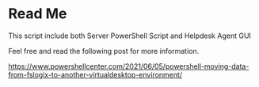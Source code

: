 # Read Me

This script include both Server PowerShell Script and Helpdesk Agent GUI

Feel free and read the following post for more information.

https://www.powershellcenter.com/2021/06/05/powershell-moving-data-from-fslogix-to-another-virtualdesktop-environment/


